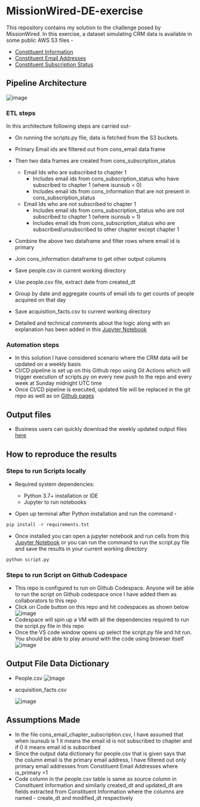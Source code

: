 # MissionWired-DE-exercise

This repository contains my solution to the challenge posed by MissionWired. In this exercise, a dataset simulating CRM data is available in some public AWS S3 files - 
- [Constituent Information](https://als-hiring.s3.amazonaws.com/fake_data/2020-07-01_17%3A11%3A00/cons.csv)
- [Constituent Email Addresses](https://als-hiring.s3.amazonaws.com/fake_data/2020-07-01_17%3A11%3A00/cons_email.csv)
- [Constituent Subscription Status](https://als-hiring.s3.amazonaws.com/fake_data/2020-07-01_17%3A11%3A00/cons_email_chapter_subscription.csv)


## Pipeline Architecture

![image](https://user-images.githubusercontent.com/44323045/220688039-9e6c7e4c-fae6-4aa2-ba08-43ad22e935f1.png)

### ETL steps
In this architecture following steps are carried out-

- On running the scripts.py file, data is fetched from the S3 buckets.
- Primary Email ids are filtered out from cons_email data frame
- Then two data frames are created from cons_subscription_status
    - Email Ids who are subscribed to chapter 1 
        - Includes email ids from cons_subscription_status who have subscribed to chapter 1 (where isunsub = 0)
        - Includes email ids from cons_information that are not present in cons_subscription_status
    - Email Ids who are not subscribed to chapter 1
        - Includes email ids from cons_subscription_status who are not subscribed to chapter 1 (where isunsub = 1)
        - Includes email ids from cons_subscription_status who are subscribed/unsubscribed to other chapter except chapter 1
 - Combine the above two dataframe and filter rows where email id is primary
 - Join cons_information dataframe to get other output columns
 - Save people.csv in current working directory
 - Use people.csv file, extract date from created_dt
 - Group by date and aggregate counts of email ids to get counts of people acquired on that day
 - Save acquisition_facts.csv to current working directory

- Detailed and technical comments about the logic along with an explanation has been added in this [Jupyter Notebook](https://github.com/maddy3940/MissionWired-DE-exercise/blob/main/DE_exercise.ipynb)

### Automation steps

-  In this solution I have considered scenario where the CRM data will be updated on a weekly basis
-  CI/CD pipeline is set up on this Github repo using Git Actions which will trigger execution of scripts.py on every new push to the repo and every week at Sunday midnight UTC time
-  Once CI/CD pipeline is executed, updated file will be replaced in the git repo as well as on [Github pages](https://maddy3940.github.io/MissionWired-DE-exercise/data)


## Output files

-  Business users can quickly download the weekly updated output files [here](https://maddy3940.github.io/MissionWired-DE-exercise/data)

## How to reproduce the results

### Steps to run Scripts locally

- Required system dependencies:

    - Python 3.7+ installation or IDE
    - Jupyter to run notebooks

- Open up terminal after Python installation and run the command -
```python
pip install -r requirements.txt
```
- Once installed you can open a jupyter notebook and run cells from this [Jupyter Notebook](https://github.com/maddy3940/MissionWired-DE-exercise/blob/main/DE_exercise.ipynb) or you can run the command to run the script.py file and save the results in your current working directory
```python
python script.py
```
### Steps to run Script on Github Codespace
- This repo is configured to run on Github Codespace. Anyone will be able to run the script on Github codespace once I have added them as collaborators to this repo
- Click on Code button on this repo and hit codespaces as shown below
![image](https://user-images.githubusercontent.com/44323045/220700911-a19f2a76-21c1-4580-97f3-e9d2242a87e3.png)
- Codespace will spin up a VM with all the dependencies required to run the script.py file in this repo
- Once the VS code window opens up select the script.py file and hit run. You should be able to play around with the code using browser itself
![image](https://user-images.githubusercontent.com/44323045/220702255-17c02b84-704c-4b68-829d-777079794a27.png)



## Output File Data Dictionary
- People.csv
  ![image](https://user-images.githubusercontent.com/44323045/220690367-5e030e74-fec4-4755-b3a6-eaa002545521.png)

- acquisition_facts.csv

  ![image](https://user-images.githubusercontent.com/44323045/220690467-4c228d51-da69-42d3-a98b-6590dfd4b182.png)


## Assumptions Made
- In the file cons_email_chapter_subscription.csv, I have assumed that when isunsub is 1 it means the email id is not subscribed to chapter and if 0 it means email id is subscribed
- Since the output data dictionary for people.csv that is given says that the column email is the primary email address, I have filtered out only primary email addresses from Constituent Email Addresses where is_primary =1
- Code column in the people.csv table is same as source column in Constituent Information and similarly created_dt and updated_dt are fields extracted from Constituent Information where the columns are named - create_dt and modified_dt respectively
